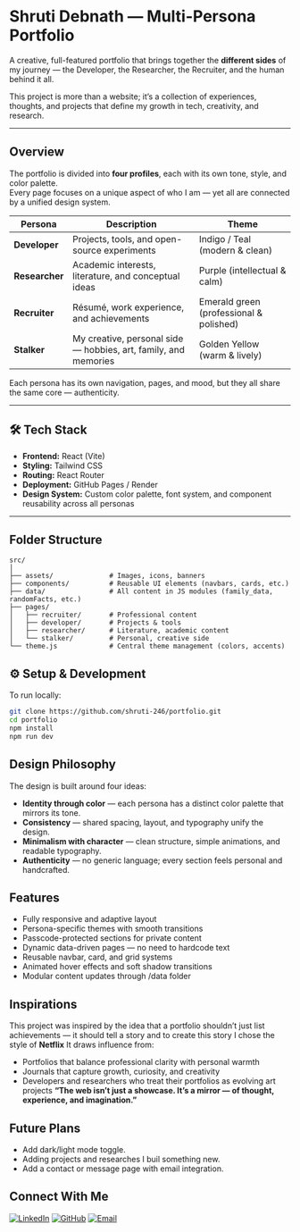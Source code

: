 # Shruti Debnath — Multi-Persona Portfolio

A creative, full-featured portfolio that brings together the **different sides** of my journey — the Developer, the Researcher, the Recruiter, and the human behind it all.  

This project is more than a website; it’s a collection of experiences, thoughts, and projects that define my growth in tech, creativity, and research.

---

## Overview

The portfolio is divided into **four profiles**, each with its own tone, style, and color palette.  
Every page focuses on a unique aspect of who I am — yet all are connected by a unified design system.

| Persona | Description | Theme |
|----------|--------------|-------|
|  **Developer** | Projects, tools, and open-source experiments | Indigo / Teal (modern & clean) |
|  **Researcher** | Academic interests, literature, and conceptual ideas | Purple (intellectual & calm) |
|  **Recruiter** | Résumé, work experience, and achievements | Emerald green (professional & polished) |
|  **Stalker** | My creative, personal side — hobbies, art, family, and memories | Golden Yellow (warm & lively) |

Each persona has its own navigation, pages, and mood, but they all share the same core — authenticity.

---

## 🛠️ Tech Stack

- **Frontend:** React (Vite)
- **Styling:** Tailwind CSS
- **Routing:** React Router
- **Deployment:** GitHub Pages / Render
- **Design System:** Custom color palette, font system, and component reusability across all personas

---

## Folder Structure
```plaintext
src/
│
├── assets/              # Images, icons, banners
├── components/          # Reusable UI elements (navbars, cards, etc.)
├── data/                # All content in JS modules (family_data, randomFacts, etc.)
├── pages/
│   ├── recruiter/       # Professional content
│   ├── developer/       # Projects & tools
│   ├── researcher/      # Literature, academic content
│   └── stalker/         # Personal, creative side
└── theme.js             # Central theme management (colors, accents)
```

## ⚙️ Setup & Development

To run locally:

```bash
git clone https://github.com/shruti-246/portfolio.git
cd portfolio
npm install
npm run dev
```
## Design Philosophy 

The design is built around four ideas:
- **Identity through color** — each persona has a distinct color palette that mirrors its tone.
- **Consistency** — shared spacing, layout, and typography unify the design.
- **Minimalism with character** — clean structure, simple animations, and readable typography.
- **Authenticity** — no generic language; every section feels personal and handcrafted.

## Features

- Fully responsive and adaptive layout
- Persona-specific themes with smooth transitions
- Passcode-protected sections for private content
- Dynamic data-driven pages — no need to hardcode text
- Reusable navbar, card, and grid systems
- Animated hover effects and soft shadow transitions
- Modular content updates through /data folder

## Inspirations

This project was inspired by the idea that a portfolio shouldn’t just list achievements — it should tell a story and to create this story I chose the style of **Netflix**
It draws influence from:
- Portfolios that balance professional clarity with personal warmth
- Journals that capture growth, curiosity, and creativity
- Developers and researchers who treat their portfolios as evolving art projects
**“The web isn’t just a showcase. It’s a mirror — of thought, experience, and imagination.”**

## Future Plans

- Add dark/light mode toggle.
- Adding projects and researches I buil something new.
- Add a contact or message page with email integration.

## Connect With Me

[![LinkedIn](https://img.shields.io/badge/LinkedIn-0077B5?style=flat-square&logo=linkedin&logoColor=white)](https://www.linkedin.com/in/shruti-debnath)
[![GitHub](https://img.shields.io/badge/GitHub-181717?style=flat-square&logo=github&logoColor=white)](https://github.com/shruti-246)
[![Email](https://img.shields.io/badge/Email-D14836?style=flat-square&logo=gmail&logoColor=white)](mailto:debnathshruti477@gmail.com)



